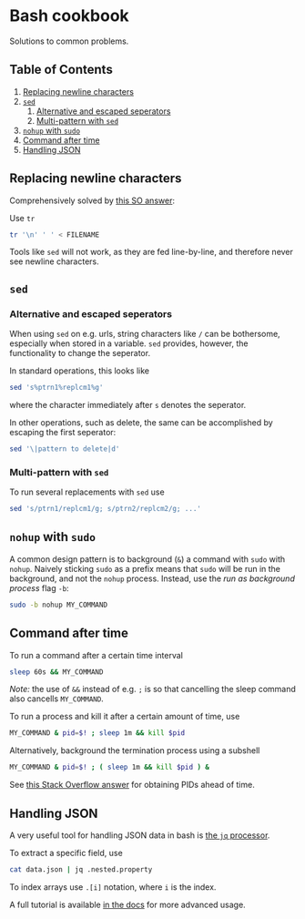 # Bash cookbook

Solutions to common problems.

<!--BEGIN TOC-->
## Table of Contents
1. [Replacing newline characters](#replacing-newline-characters)
2. [`sed`](#sed)
    1. [Alternative and escaped seperators](#alternative-and-escaped-seperators)
    2. [Multi-pattern with `sed`](#multi-pattern-with-sed)
3. [`nohup` with `sudo`](#nohup-with-sudo)
4. [Command after time](#command-after-time)
5. [Handling JSON](#handling-json)

<!--END TOC-->

## Replacing newline characters

Comprehensively solved by [this SO answer](https://stackoverflow.com/a/7697604):

Use `tr`
```bash
tr '\n' ' ' < FILENAME
```

Tools like `sed` will not work, as they are fed line-by-line, and therefore never see newline characters.

## `sed`

### Alternative and escaped seperators
When using `sed` on e.g. urls, string characters like `/` can be bothersome, especially when stored in a variable. `sed` provides, however, the functionality to change the seperator.

In standard operations, this looks like
```bash
sed 's%ptrn1%replcm1%g'
```
where the character immediately after `s` denotes the seperator.

In other operations, such as delete, the same can be accomplished by escaping the first seperator:
```bash
sed '\|pattern to delete|d'
```

### Multi-pattern with `sed`

To run several replacements with `sed` use
```bash
sed 's/ptrn1/replcm1/g; s/ptrn2/replcm2/g; ...'
```

## `nohup` with `sudo`

A common design pattern is to background (`&`) a command with `sudo` with `nohup`. Naively sticking `sudo` as a prefix means that `sudo` will be run in the background, and not the `nohup` process. Instead, use the *run as background process* flag `-b`:

```bash
sudo -b nohup MY_COMMAND 
```

## Command after time
To run a command after a certain time interval
```bash
sleep 60s && MY_COMMAND
```
*Note:* the use of `&&` instead of e.g. `;` is so that cancelling the sleep command also cancells `MY_COMMAND`.

To run a process and kill it after a certain amount of time, use
```bash
MY_COMMAND & pid=$! ; sleep 1m && kill $pid
```
Alternatively, background the termination process using a subshell
```bash
MY_COMMAND & pid=$! ; ( sleep 1m && kill $pid ) &
```

See [this Stack Overflow answer](https://serverfault.com/a/903631) for obtaining PIDs ahead of time.

## Handling JSON
A very useful tool for handling JSON data in bash is [the `jq` processor](https://stedolan.github.io/jq/).

To extract a specific field, use
```bash
cat data.json | jq .nested.property
```

To index arrays use `.[i]` notation, where `i` is the index.

A full tutorial is available [in the docs](https://stedolan.github.io/jq/tutorial/) for more advanced usage.